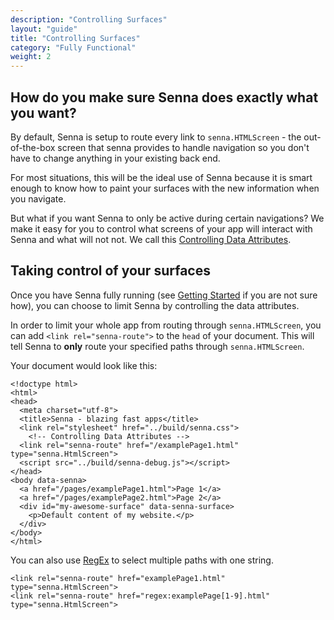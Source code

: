 ```yaml
---
description: "Controlling Surfaces"
layout: "guide"
title: "Controlling Surfaces"
category: "Fully Functional"
weight: 2
---
```


<article id="data-attributes-explained">

## How do you make sure Senna does exactly what you want?

By default, Senna is setup to route every link to `senna.HTMLScreen` - the out-of-the-box screen that senna provides to handle navigation so you don't have to change anything in your existing back end.

For most situations, this will be the ideal use of Senna because it is smart enough to know how to paint your surfaces with the new information when you navigate.

But what if you want Senna to only be active during certain navigations? We make it easy for you to control what screens of your app will interact with Senna and what will not not. We call this [Controlling Data Attributes](#taking-control).

</article>

<article id="taking-control">

## Taking control of your surfaces

Once you have Senna fully running (see [Getting Started](/docs/intro/gettingStarted.html) if you are not sure how), you can choose to limit Senna by controlling the data attributes.

In order to limit your whole app from routing through `senna.HTMLScreen`, you can add `<link rel="senna-route">` to the `head` of your document. This will tell Senna to **only** route your specified paths through `senna.HTMLScreen`. 

Your document would look like this:


```
<!doctype html>
<html>
<head>
  <meta charset="utf-8">
  <title>Senna - blazing fast apps</title>
  <link rel="stylesheet" href="../build/senna.css">
    <!-- Controlling Data Attributes -->
  <link rel="senna-route" href="/examplePage1.html" type="senna.HtmlScreen">
  <script src="../build/senna-debug.js"></script>
</head>
<body data-senna>
  <a href="/pages/examplePage1.html">Page 1</a>
  <a href="/pages/examplePage2.html">Page 2</a>
  <div id="my-awesome-surface" data-senna-surface>
    <p>Default content of my website.</p>
  </div>
</body>
</html>
```


You can also use <a href="https://en.wikipedia.org/wiki/Regular_expression" target="_blank">RegEx</a> to select multiple paths with one string.


```
<link rel="senna-route" href="examplePage1.html" type="senna.HtmlScreen">
<link rel="senna-route" href="regex:examplePage[1-9].html" type="senna.HtmlScreen">
```


</article>



